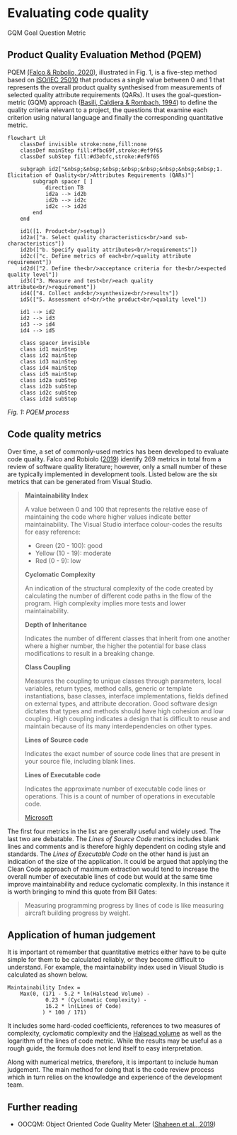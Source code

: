# Evaluating code quality

GQM
Goal Question Metric

## Product Quality Evaluation Method (PQEM)

PQEM [(Falco & Robolio, 2020)](https://doi.org/10.1109/ARGENCON49523.2020.9505405),
illustrated in Fig. 1, is a five-step method based on
[ISO/IEC 25010](https://napier.primo.exlibrisgroup.com/permalink/44NAP_INST/19n0mho/cdi_bsi_primary_000000000030215101)
that produces a single value between 0 and 1 that represents the overall product quality synthesised
from measurements of selected quality attribute requirements (QARs).
It uses the goal-question-metric (GQM) approach
([Basili, Caldiera & Rombach, 1994](https://www.ecs.csun.edu/~rlingard/COMP587/gqm.pdf))
to define the quality criteria relevant to a project, the questions that examine each criterion
using natural language and finally the corresponding quantitative metric.

``` mermaid
flowchart LR
    classDef invisible stroke:none,fill:none
    classDef mainStep fill:#fbc69f,stroke:#ef9f65
    classDef subStep fill:#d3ebfc,stroke:#ef9f65

    subgraph id2["&nbsp;&nbsp;&nbsp;&nbsp;&nbsp;&nbsp;&nbsp;&nbsp;1. Elicitation of Quality<br/>Attributes Requirements (QARs)"]
        subgraph spacer [ ]
            direction TB
            id2a --> id2b
            id2b --> id2c
            id2c --> id2d
        end
    end

    id1([1. Product<br/>setup])
    id2a(["a. Select quality characteristics<br/>and sub-characteristics"])
    id2b(["b. Specify quality attributes<br/>requirements"])
    id2c(["c. Define metrics of each<br/>quality attribute requirement"])
    id2d(["2. Define the<br/>acceptance criteria for the<br/>expected quality level"])
    id3(["3. Measure and test<br/>each quality attribute<br/>requirement"])
    id4(["4. Collect and<br/>synthesize<br/>results"])
    id5(["5. Assessment of<br/>the product<br/>quality level"])

    id1 --> id2
    id2 --> id3
    id3 --> id4
    id4 --> id5

    class spacer invisible
    class id1 mainStep
    class id2 mainStep
    class id3 mainStep
    class id4 mainStep
    class id5 mainStep
    class id2a subStep
    class id2b subStep
    class id2c subStep
    class id2d subStep
```

*Fig. 1: PQEM process*

## Code quality metrics

Over time, a set of commonly-used metrics has been developed to evaluate code quality.
Falco and Robiolo ([2019](https://doi.org/10.1007/978-3-030-35333-9_51)) identify 269
metrics in total from a review of software quality literature; however, only a small
number of these are typically implemented in development tools. Listed below are the
six metrics that can be generated from Visual Studio.

> **Maintainability Index**
>
> A value between 0 and 100 that represents the relative ease of maintaining the code
> where higher values indicate better maintainability. The Visual Studio interface
> colour-codes the results for easy reference:
> * Green (20 - 100): good
> * Yellow (10 - 19): moderate
> * Red (0 - 9): low
>
> **Cyclomatic Complexity**
>
> An indication of the structural complexity of the code created by calculating the number
> of different code paths in the flow of the program. High complexity implies more tests
> and lower maintainability.
>
> **Depth of Inheritance**
>
> Indicates the number of different classes that inherit from one another where a
> higher number, the higher the potential for base class modifications to
> result in a breaking change.
>
> **Class Coupling**
>
> Measures the coupling to unique classes through parameters, local variables, return
> types, method calls, generic or template instantiations, base classes, interface
> implementations, fields defined on external types, and attribute decoration. Good
> software design dictates that types and methods should have high cohesion and low
> coupling. High coupling indicates a design that is difficult to reuse and maintain
> because of its many interdependencies on other types.
>
> **Lines of Source code**
>
> Indicates the exact number of source code lines that are present in your source file,
> including blank lines.
>
> **Lines of Executable code**
>
> Indicates the approximate number of executable code lines or operations. This is a count
> of number of operations in executable code.
>
> [Microsoft](https://learn.microsoft.com/en-us/visualstudio/code-quality/code-metrics-values?view=vs-2022)

The first four metrics in the list are generally useful and widely used. The last two are
debatable. The *Lines of Source Code* metrics includes blank lines and comments and is
therefore highly dependent on coding style and standards. The *Lines of Executable Code*
on the other hand is just an indication of the size of the application. It could be
argued that applying the Clean Code approach of maximum extraction would tend to increase
the overall number of executable lines of code but would at the same time improve
maintainability and reduce cyclomatic complexity. In this instance it is worth bringing to
mind this quote from Bill Gates:

> Measuring programming progress by lines of code is like measuring aircraft building
> progress by weight.

## Application of human judgement

It is important ot remember that quantitative metrics either have to be quite simple
for them to be calculated reliably, or they become difficult to understand. For example,
the maintainability index used in Visual Studio is calculated as shown below.

```
Maintainability Index =
    Max(0, (171 - 5.2 * ln(Halstead Volume) -
            0.23 * (Cyclomatic Complexity) -
            16.2 * ln(Lines of Code)
           ) * 100 / 171)
```

It includes some hard-coded coefficients, references to two measures of complexity,
cyclomatic complexity and the
[Halsead volume](https://www.verifysoft.com/en_halstead_metrics.html) as well as the
logarithm of the lines of code metric. While the results may be useful as a rough guide,
the formula does not lend itself to easy interpretation.

Along with numerical metrics, therefore, it is important to include human judgement.
The main method for doing that is the code review process which in turn relies on the
knowledge and experience of the development team.

## Further reading

* OOCQM: Object Oriented Code Quality Meter ([Shaheen et al., 2019](https://doi.org/10.1007/978-3-030-25225-0_11))

